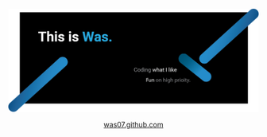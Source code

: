 ![Untitled-3 2](/Banner.png)
</br>
<p align="center">             
  <a href="https://was07.github.io/">was07.github.com</a>
</p>
